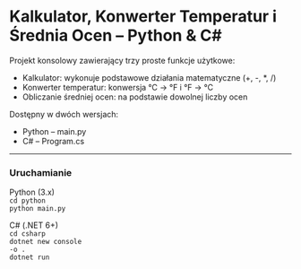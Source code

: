 <h1>Kalkulator, Konwerter Temperatur i Średnia Ocen – Python & C#</h1>
Projekt konsolowy zawierający trzy proste funkcje użytkowe:
<ul>
  <li>Kalkulator: wykonuje podstawowe działania matematyczne (+, -, *, /)</li>
  <li>Konwerter temperatur: konwersja °C → °F i °F → °C</li>
  <li>Obliczanie średniej ocen: na podstawie dowolnej liczby ocen</li>
</ul>

Dostępny w dwóch wersjach:
<ul>
  <li>Python – main.py</li>
  <li>C# – Program.cs</li>
</ul>

<hr>

<h3>Uruchamianie</h3>
Python (3.x)<br>
<code>cd python</code>
<br>
<code>python main.py</code>


C# (.NET 6+)<br>
<code>cd csharp</code>
<br>
<code>dotnet new console -o .</code>
<br>
<code>dotnet run</code>
